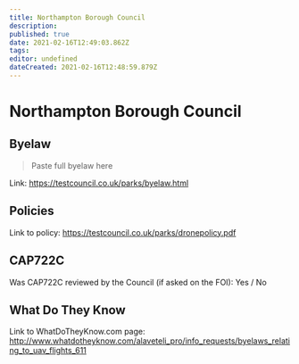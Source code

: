 ```yaml
---
title: Northampton Borough Council
description: 
published: true
date: 2021-02-16T12:49:03.862Z
tags: 
editor: undefined
dateCreated: 2021-02-16T12:48:59.879Z
---
```


# Northampton Borough Council


## Byelaw
> Paste full byelaw here

Link:
https://testcouncil.co.uk/parks/byelaw.html

## Policies
Link to policy:
https://testcouncil.co.uk/parks/dronepolicy.pdf

## CAP722C

Was CAP722C reviewed by the Council (if asked on the FOI): Yes / No

## What Do They Know

Link to WhatDoTheyKnow.com page:
http://www.whatdotheyknow.com/alaveteli_pro/info_requests/byelaws_relating_to_uav_flights_611

